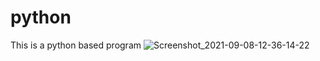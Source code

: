 
# python
This is a python based program 
![Screenshot_2021-09-08-12-36-14-22](https://user-images.githubusercontent.com/88123015/134770726-f2a57219-2c91-4aad-9eb2-d1b91044cf19.jpg)

